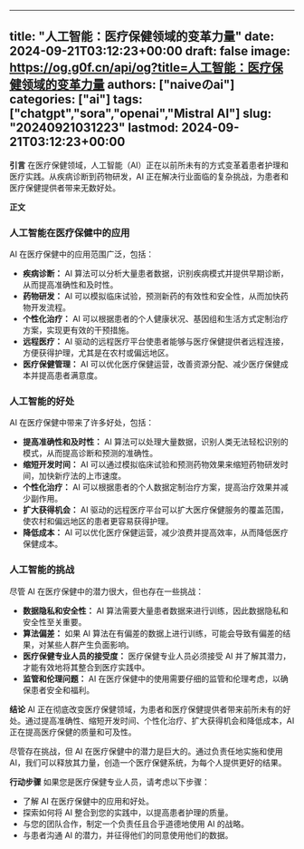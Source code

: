 
---
title: "人工智能：医疗保健领域的变革力量"
date: 2024-09-21T03:12:23+00:00
draft: false
image: https://og.g0f.cn/api/og?title=人工智能：医疗保健领域的变革力量
authors: ["naiveのai"]
categories: ["ai"]
tags: ["chatgpt","sora","openai","Mistral AI"]
slug: "20240921031223"
lastmod: 2024-09-21T03:12:23+00:00
---
**引言**
在医疗保健领域，人工智能（AI）正在以前所未有的方式变革着患者护理和医疗实践。从疾病诊断到药物研发，AI 正在解决行业面临的复杂挑战，为患者和医疗保健提供者带来无数好处。

**正文**

### 人工智能在医疗保健中的应用
AI 在医疗保健中的应用范围广泛，包括：

- **疾病诊断：** AI 算法可以分析大量患者数据，识别疾病模式并提供早期诊断，从而提高准确性和及时性。
- **药物研发：** AI 可以模拟临床试验，预测新药的有效性和安全性，从而加快药物开发流程。
- **个性化治疗：** AI 可以根据患者的个人健康状况、基因组和生活方式定制治疗方案，实现更有效的干预措施。
- **远程医疗：** AI 驱动的远程医疗平台使患者能够与医疗保健提供者远程连接，方便获得护理，尤其是在农村或偏远地区。
- **医疗保健管理：** AI 可以优化医疗保健运营，改善资源分配、减少医疗保健成本并提高患者满意度。

### 人工智能的好处
AI 在医疗保健中带来了许多好处，包括：

- **提高准确性和及时性：** AI 算法可以处理大量数据，识别人类无法轻松识别的模式，从而提高诊断和预测的准确性。
- **缩短开发时间：** AI 可以通过模拟临床试验和预测药物效果来缩短药物研发时间，加快新疗法的上市速度。
- **个性化治疗：** AI 可以根据患者的个人数据定制治疗方案，提高治疗效果并减少副作用。
- **扩大获得机会：** AI 驱动的远程医疗平台可以扩大医疗保健服务的覆盖范围，使农村和偏远地区的患者更容易获得护理。
- **降低成本：** AI 可以优化医疗保健运营，减少浪费并提高效率，从而降低医疗保健成本。

### 人工智能的挑战
尽管 AI 在医疗保健中的潜力很大，但也存在一些挑战：

- **数据隐私和安全性：** AI 算法需要大量患者数据来进行训练，因此数据隐私和安全性至关重要。
- **算法偏差：** 如果 AI 算法在有偏差的数据上进行训练，可能会导致有偏差的结果，对某些人群产生负面影响。
- **医疗保健专业人员的接受度：** 医疗保健专业人员必须接受 AI 并了解其潜力，才能有效地将其整合到医疗实践中。
- **监管和伦理问题：** AI 在医疗保健中的使用需要仔细的监管和伦理考虑，以确保患者安全和福利。

**结论**
AI 正在彻底改变医疗保健领域，为患者和医疗保健提供者带来前所未有的好处。通过提高准确性、缩短开发时间、个性化治疗、扩大获得机会和降低成本，AI 正在提高医疗保健的质量和可及性。

尽管存在挑战，但 AI 在医疗保健中的潜力是巨大的。通过负责任地实施和使用 AI，我们可以释放其力量，创造一个医疗保健系统，为每个人提供更好的结果。

**行动步骤**
如果您是医疗保健专业人员，请考虑以下步骤：

- 了解 AI 在医疗保健中的应用和好处。
- 探索如何将 AI 整合到您的实践中，以提高患者护理的质量。
- 与您的团队合作，制定一个负责任且合乎道德地使用 AI 的战略。
- 与患者沟通 AI 的潜力，并征得他们的同意使用他们的数据。